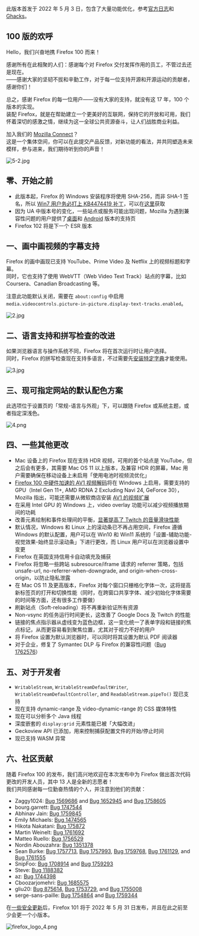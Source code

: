 此版本首发于 2022 年 5 月 3 日，包含了大量功能优化，参考[官方日志](https://www.mozilla.org/en-US/firefox/100.0/releasenotes/)和 [Ghacks](https://www.ghacks.net/2022/05/03/mozilla-releases-firefox-100-here-is-what-is-new/)。

## 100 版的欢呼

Hello，我们兴奋地携 Firefox 100 而来！

感谢所有在此相聚的人们：感谢每个对 Firefox 交付发挥作用的员工，不管过去还是现在。  
——感谢大家的坚韧不拔和辛勤工作，对于每一位支持开源和开源运动的贡献者，感谢你们！

总之，感谢 Firefox 的每一位用户——没有大家的支持，就没有这 17 年，100 个版本的实现。  
装配 Firefox，就是在帮助建立一个更美好的互联网，保持它的开放和可用，我们怀着深切的感激之情，继续为这一全球公共资源奋斗，让人们战胜商业利益。

加入我们的 [Mozilla Connect](https://connect.mozilla.org/)？  
这是一个集体空间，你可以在此提交产品反馈，对新功能的看法，并共同塑造未来模样，参与进来，我们期待听到你的声音！

![5-2.jpg](https://s2.loli.net/2022/05/05/cBtOUdbJY5rEz19.jpg)

## 零、开始之前

+ 此版本起，Firefox 的 Windows 安装程序将使用 SHA-256，而非 SHA-1 签名，所以 [Win7 用户务必打上 KB4474419 补丁](https://www.ghacks.net/2022/04/01/firefox-100-requires-the-windows-update-kb4474419-on-windows-7/)，可以在[这里](https://support.microsoft.com/en-us/topic/sha-2-code-signing-support-update-for-windows-server-2008-r2-windows-7-and-windows-server-2008-september-23-2019-84a8aad5-d8d9-2d5c-6d78-34f9aa5f8339)获取
+ 因为 UA 中版本号的变化，一些站点或服务可能出现问题，Mozilla 为遇到兼容性问题的用户提供了[桌面](https://support.mozilla.org/kb/difficulties-opening-or-using-website-firefox-100)和 [Android](https://support.mozilla.org/kb/difficulties-firefox-android-100) 版本的支持页
+ Firefox 102 将是下一个 ESR 版本

## 一、画中画视频的字幕支持

Firefox 的画中画现已支持 YouTube、Prime Video 及 Netflix 上的视频标题和字幕。  
同时，它也支持了使用 WebVTT（Web Video Text Track）站点的字幕，比如 Coursera、Canadian Broadcasting 等。

注意此功能默认关闭，需要在 `about:config` 中启用 `media.videocontrols.picture-in-picture.display-text-tracks.enabled`。

![2.jpg](https://s2.loli.net/2022/05/04/NLCezsMBfjEUxyD.jpg)

## 二、语言支持和拼写检查的改进

如果浏览器语言与操作系统不同，Firefox 将在首次运行时让用户选择。  
同时，Firefox 的拼写检查现在支持多语言，不过需要先[安装特定字典](https://addons.mozilla.org/en-US/firefox/language-tools/)才能使用。

![3.jpg](https://s2.loli.net/2022/05/04/akXwKYt46gHC9BI.jpg)

## 三、现可指定网站的默认配色方案

此选项位于设置页的「常规-语言与外观」下，可以跟随 Firefox 或系统主题，或者指定深浅色。

![4.png](https://s2.loli.net/2022/05/04/7eFGCpO9rYdEmJM.png)

## 四、一些其他更改

+ Mac 设备上的 Firefox 现在支持 HDR 视频，可用的首个站点是 YouTube，但之后会有更多，其需要 Mac OS 11 以上版本，及兼容 HDR 的屏幕，Mac 用户需要确保在移动设备上未启用「使用电池时视频流优化」
+ [Firefox 100 中硬件加速的 AV1 视频解码](https://www.ghacks.net/2022/03/21/firefox-100-is-getting-av1-hardware-decoding-support-on-windows/)将在 Windows 上启用，需要支持的 GPU（Intel Gen 11+, AMD RDNA 2 Excluding Navi 24, GeForce 30），Mozilla 指出，可能还需要从微软商店安装 [AV1 的视频扩展](https://www.microsoft.com/en-us/p/av1-video-extension/9mvzqvxjbq9v?activetab=pivot:overviewtab)
+ 在采用 Intel GPU 的 Windows 上，video overlay 功能可以减少视频播放期间的功耗
+ 改善元素绘制和事件处理间的平衡，[显著提高了 Twitch 的音量滑块性能](https://jrmuizel.github.io/twitch/volume.html)
+ 默认情况，Windows 和 Linux 上的滚动条已不再占用空间，Firefox 遵循 Windows 的默认配置，用户可以在 Win10 和 Win11 系统的「设置-辅助功能-视觉效果-始终显示滚动条」下进行更改，而 Linux 用户可以在浏览器设置中变更
+ Firefox 在英国支持信用卡自动填充及捕获
+ Firefox 将忽略一些跨站 subresource/iframe 请求的 referrer 策略，包括 unsafe-url, no-referrer-when-downgrade, and origin-when-cross-origin，以防止隐私泄露
+ 在 Mac OS 11 及更高版本，Firefox 对每个窗口只栅格化字体一次，这将提高新标签页的打开和切换性能（同时，在跨窗口共享字体、减少初始化字体需要的时间等方面，还有很多工作要做）
+ 刷新站点（Soft-reloading）将不再重新验证所有资源
+ Non-vsync 的任务运行时间更长，这改善了 Google Docs 及 Twitch 的性能
+ 链接的焦点指示器从虚线变为蓝色边框，这一变化统一了表单字段和链接的焦点标记，从而更容易看到聚焦位置，尤其对于视力不好的用户
+ 将 Firefox 设置为默认浏览器时，可以同时将其设置为默认 PDF 阅读器
+ 对于企业，修复了 Symantec DLP 与 Firefox 的兼容性问题（[Bug 1762576](https://bugzilla.mozilla.org/show_bug.cgi?id=1762576)）

## 五、对于开发者

+ `WritableStream`, `WritableStreamDefaultWriter`, `WritableStreamDefaultController`, and `ReadableStream.pipeTo()` 现已支持
+ 现在支持 dynamic-range 及 video-dynamic-range 的 CSS 媒体特性
+ 现在可以分析多个 Java 线程
+ 深度嵌套的 `display:grid` 元素性能已被「大幅改进」
+ Geckoview API 已添加，用来控制捕获配置文件的开始/停止时间
+ 现已支持 WASM 异常

## 六、社区贡献

随着 Firefox 100 的发布，我们高兴地欢迎在本次发布中为 Firefox 做出首次代码更改的开发人员，其中 13 人是全新的志愿者！  
我们共同感谢每一位勤奋热情的个人，并注意到他们的贡献：

+ Zaggy1024: [Bug 1569686](https://bugzilla.mozilla.org/show_bug.cgi?id=1569686) and [Bug 1652945](https://bugzilla.mozilla.org/show_bug.cgi?id=1652945) and [Bug 1758605](https://bugzilla.mozilla.org/show_bug.cgi?id=1758605)
+ bourg.garrett: [Bug 1747544](https://bugzilla.mozilla.org/show_bug.cgi?id=1747544)
+ Abhinav Jain: [Bug 1759845](https://bugzilla.mozilla.org/show_bug.cgi?id=1759845)
+ Emily Michaels: [Bug 1474565](https://bugzilla.mozilla.org/show_bug.cgi?id=1474565)
+ Hikota Nakatani: [Bug 175872](https://bugzilla.mozilla.org/show_bug.cgi?id=1758725)
+ Martin Weinelt: [Bug 1761692](https://bugzilla.mozilla.org/show_bug.cgi?id=1761692)
+ Matteo Ruello: [Bug 1756529](https://bugzilla.mozilla.org/show_bug.cgi?id=1756529)
+ Nordin Abouzahra: [Bug 1351378](https://bugzilla.mozilla.org/show_bug.cgi?id=1351378)
+ Sean Burke: [Bug 1757713](https://bugzilla.mozilla.org/show_bug.cgi?id=1757713), [Bug 1757993](https://bugzilla.mozilla.org/show_bug.cgi?id=1757993), [Bug 1759768](https://bugzilla.mozilla.org/show_bug.cgi?id=1759768), [Bug 1761129](https://bugzilla.mozilla.org/show_bug.cgi?id=1761129), and [Bug 1761555](https://bugzilla.mozilla.org/show_bug.cgi?id=1761555)
+ SnipFoo: [Bug 1708914](https://bugzilla.mozilla.org/show_bug.cgi?id=1708914) and [Bug 1759293](https://bugzilla.mozilla.org/show_bug.cgi?id=1759293)
+ Steve: [Bug 1188382](https://bugzilla.mozilla.org/show_bug.cgi?id=1188382)
+ az: [Bug 1744398](https://bugzilla.mozilla.org/show_bug.cgi?id=1744398)
+ Cboozarjomehri: [Bug 1685575](https://bugzilla.mozilla.org/show_bug.cgi?id=168557)
+ gliu20: [Bug 875614,](https://bugzilla.mozilla.org/show_bug.cgi?id=875614) [Bug 1753729](https://bugzilla.mozilla.org/show_bug.cgi?id=1753729), and [Bug 1755008](https://bugzilla.mozilla.org/show_bug.cgi?id=1755008)
+ serge-sans-paille: [Bug 1754864](https://bugzilla.mozilla.org/show_bug.cgi?id=1754864) and [Bug 1759344](https://bugzilla.mozilla.org/show_bug.cgi?id=1759344)

在[一些安全更新](https://www.mozilla.org/en-US/security/advisories/)后，Firefox 101 将于 2022 年 5 月 31 日发布，并且在此之前至少会更一个小版本。

![firefox_logo_4.png](https://s2.loli.net/2022/05/05/WoPkKjREL4t6qhD.png)